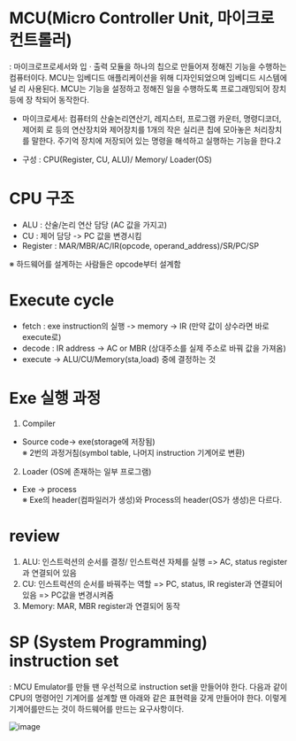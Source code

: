 
# MCU(Micro Controller Unit, 마이크로 컨트롤러)
: 마이크로프로세서와 입 · 출력 모듈을 하나의 칩으로 만들어져 정해진 기능을 수행하는 컴퓨터이다.  MCU는 임베디드 애플리케이션을 위해 디자인되었으며 임베디드 시스템에 널
리 사용된다. MCU는 기능을 설정하고 정해진 일을 수행하도록 프로그래밍되어 장치 등에 장
착되어 동작한다.

- 마이크로세서: 컴퓨터의 산술논리연산기, 레지스터, 프로그램 카운터, 명령디코더, 제어회
로 등의 연산장치와 제어장치를 1개의 작은 실리콘 칩에 모아놓은 처리장치를 말한다. 주기억
장치에 저장되어 있는 명령을 해석하고 실행하는 기능을 한다.2

- 구성 : CPU(Register, CU, ALU)/ Memory/ Loader(OS)

<!--  # MCU Emulator 구현
컴파일러는 Source Code를 총 2번 읽는다. 일단 첫 번째 컴파일러는 정의된 것만을 읽어서
Symbol Table을 만든다. 정의란 실행되는 코드가 아닌 실행되는 코드를 지원하기 위한 것이
다. 두 번째 컴파일러는 CPU가 읽을 수 있는 instruction Source Code를 exe로 만들어야
한다. 이때 이 exe의 header에는 Data size Segment와 Code Segment size가 들어간다. 
<br><br>
바이너리코드는 OS에 따라 달라진다. 따라서 우리가 만든 exe 코드의 header부분을 작성하
는 것도 loader 즉 OS가 하는 것이고, 실제로 메모리에 올라온 코드를 어떻게 올릴지도
Loader가 결정하는데 결국 OS를 어떻게 만듦에 따라서 달라진다는 말이다. 
<br><br>
메모리에 exe를 어떻게 쓰느냐는 100% OS(source Code를 OS의 loader가 exe로 변환해
주기 때문)가 관여를 하지만, 실제로 우리가 설계한 instruction set은 하드웨어에 종속적으로
만들어 졌다. 결국 CPU는 메모리 등과 다 연결되어 있어야 되기 때문에 CPU만 디자인 하면
안딘다. 즉 CPU만 가지고는 아무것도 하지 못한다는 뜻이다. 따라서 이것을 MCU라고 한다.  -->

# CPU 구조
-	ALU : 산술/논리 연산 담당 (AC 값을 가지고)
-	CU : 제어 담당 -> PC 값을 변경시킴
-	Register : MAR/MBR/AC/IR(opcode, operand_address)/SR/PC/SP

※ 하드웨어를 설계하는 사람들은 opcode부터 설계함

#	Execute cycle
-	fetch : exe instruction의 실행 -> memory -> IR (만약 값이 상수라면 바로 execute로)
-	decode : IR address -> AC or MBR (상대주소를 실제 주소로 바꿔 값을 가져옴)
-	execute -> ALU/CU/Memory(sta,load) 중에 결정하는 것

#	Exe 실행 과정 
1)	Compiler 
-	Source code-> exe(storage에 저장됨)
<br> ※ 2번의 과정거침(symbol table, 나머지 instruction 기계어로 변환)
2)	 Loader (OS에 존재하는 일부 프로그램)
-	Exe -> process 
<br> ※ Exe의 header(컴파일러가 생성)와 Process의 header(OS가 생성)은 다르다.  



# review
1) ALU: 인스트럭션의 순서를 결정/ 인스트럭션 자체를 실행
 => AC, status register과 연결되어 있음
2) CU: 인스트럭션의 순서를 바꿔주는 역할
 => PC, status, IR register과 연결되어 있음
 => PC값을 변경시켜줌
3) Memory: MAR, MBR register과 연결되어 동작


# SP (System Programming) instruction set
: MCU Emulator를 만들 땐 우선적으로 instruction set을 만들어야 한다. 다음과 같이 CPU의 명령어인 기계어를 설계할 땐 아래와 같은 표현력을 갖게 만들어야 한다. 이렇게 기계어를만드는 것이 하드웨어를 만드는 요구사항이다. 

![image](https://user-images.githubusercontent.com/81500474/169679464-61ffa626-c177-4036-9787-baae88ee26b3.png)
